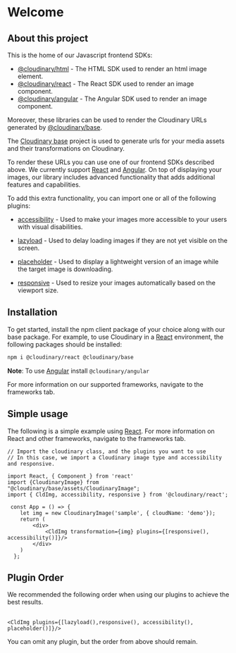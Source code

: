 # Welcome

## About this project

This is the home of our Javascript frontend SDKs:
<br />

- [@cloudinary/html](https://www.npmjs.com/package/@cloudinary/html) - The HTML SDK used to render an html image
 element.
- [@cloudinary/react](https://www.npmjs.com/package/@cloudinary/react) - The React SDK used to render an image
 component.
- [@cloudinary/angular](https://www.npmjs.com/package/@cloudinary/angular) - The Angular SDK used to render an image
 component.

Moreover, these libraries can be used to render the
Cloudinary URLs generated by [@cloudinary/base](https://github.com/cloudinary/cloudinary-js-base).
<br />

The [Cloudinary base](https://github.com/cloudinary/cloudinary-js-base) project is used to generate urls for your 
media assets and their transformations on Cloudinary. 
<br />

To render these URLs you can use one of our frontend SDKs described above. We currently support [React](https://cloudinary.github.io/frontend-frameworks/public/docs/ReactSDK.html)
and [Angular](https://cloudinary.github.io/frontend-frameworks/public/docs/AngularSDK.html).
On top of displaying your images, our library includes advanced functionality that adds additional features
and capabilities. 
                                                 

To add this extra functionality, you can import one or all of the following plugins:

- [accessibility](https://cloudinary.github.io/frontend-frameworks/public/docs/accessibility.html) - Used to make your images more accessible to your users with visual disabilities. 

- [lazyload](https://cloudinary.github.io/frontend-frameworks/public/docs/lazyload.html) - Used to delay loading images if they are not yet visible on the screen.

- [placeholder](https://cloudinary.github.io/frontend-frameworks/public/docs/placeholder.html) - Used to display a lightweight version of an image while the target image is downloading.

- [responsive](https://cloudinary.github.io/frontend-frameworks/public/docs/responsive.html) - Used to resize your images automatically based on the viewport size.


## Installation
To get started, install the npm client package of your choice along with our base package.
For example, to use Cloudinary in a [React](https://cloudinary.github.io/frontend-frameworks/public/docs/ReactSDK.html) environment, the following packages should be installed:
   
```bash
npm i @cloudinary/react @cloudinary/base
```

**Note**: To use [Angular](https://cloudinary.github.io/frontend-frameworks/public/docs/AngularSDK.html) install `@cloudinary/angular` 

For more information on our supported frameworks, navigate to the frameworks tab.

## Simple usage
The following is a simple example using [React](https://cloudinary.github.io/frontend-frameworks/public/docs/ReactSDK.html).
For more information on React and other frameworks, navigate to the frameworks tab. 
```tsx
// Import the cloudinary class, and the plugins you want to use
// In this case, we import a Cloudinary image type and accessibility and responsive.

import React, { Component } from 'react'
import {CloudinaryImage} from "@cloudinary/base/assets/CloudinaryImage";
import { CldImg, accessibility, responsive } from '@cloudinary/react';

 const App = () => {
    let img = new CloudinaryImage('sample', { cloudName: 'demo'});
    return (
        <div>
            <CldImg transformation={img} plugins={[responsive(), accessibility()]}/>
        </div>
    )
  };
```

## Plugin Order

<div>
We recommended the following order when using our plugins to achieve the best results. 
<br/><br/>

```tsx
<CldImg plugins={[lazyload(),responsive(), accessibility(), placeholder()]}/>
```

You can omit any plugin, but the order from above should remain.
</div>
